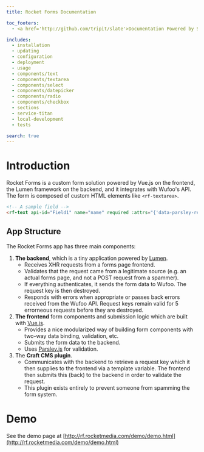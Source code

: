 ```yaml
---
title: Rocket Forms Documentation

toc_footers:
  - <a href='http://github.com/tripit/slate'>Documentation Powered by Slate</a>

includes:
  - installation
  - updating
  - configuration
  - deployment
  - usage
  - components/text
  - components/textarea
  - components/select
  - components/datepicker
  - components/radio
  - components/checkbox
  - sections
  - service-titan
  - local-development
  - tests

search: true
---
```


# Introduction

Rocket Forms is a custom form solution powered by Vue.js on the frontend, the Lumen framework on the backend, and it integrates with Wufoo's API. The form is composed of custom HTML elements like `<rf-textarea>`.

```html
<!-- A sample field -->
<rf-text api-id="Field1" name="name" required :attrs="{'data-parsley-required-message': 'Please provide your name'}"></rf-text>
```

## App Structure

The Rocket Forms app has three main components:

1. **The backend**, which is a tiny application powered by [Lumen](http://lumen.laravel.com/).
    * Receives XHR requests from a forms page frontend.
    * Validates that the request came from a legitimate source (e.g. an actual forms page, and not a POST request from a spammer).
    * If everything authenticates, it sends the form data to Wufoo. The request key is then destroyed.
    * Responds with errors when appropriate or passes back errors received from the Wufoo API. Request keys remain valid for 5 errorneous requests before they are destroyed.
2. **The frontend** form components and submission logic which are built with [Vue.js](http://vuejs.org/).
    * Provides a nice modularized way of building form components with two-way data binding, validation, etc.
    * Submits the form data to the backend.
    * Uses [Parsley.js](http://parsleyjs.org/) for validation.
3. The **Craft CMS plugin**.
    * Communicates with the backend to retrieve a request key which it then supplies to the frontend via a template variable. The frontend then submits this (back) to the backend in order to validate the request.
    * This plugin exists entirely to prevent someone from spamming the form system.

# Demo

See the demo page at [http://rf.rocketmedia.com/demo/demo.html](http://rf.rocketmedia.com/demo/demo.html)
